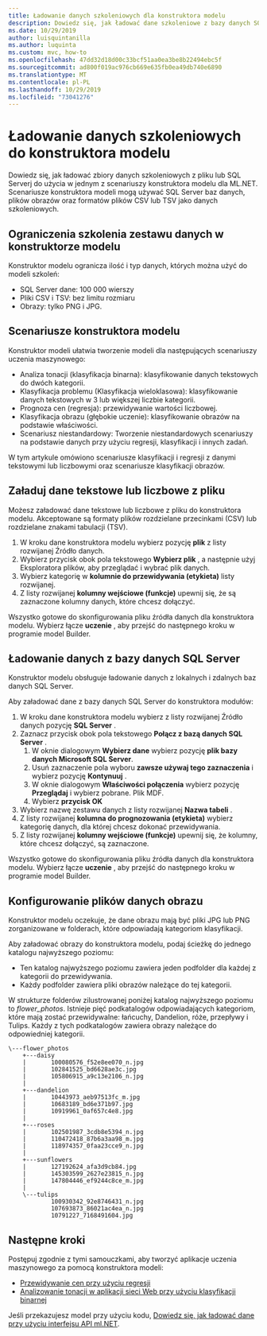 ```yaml
---
title: Ładowanie danych szkoleniowych dla konstruktora modelu
description: Dowiedz się, jak ładować dane szkoleniowe z bazy danych SQL Server lub pliku do użycia w jednym z scenariuszy konstruktora modelu dla ML.NET.
ms.date: 10/29/2019
author: luisquintanilla
ms.author: luquinta
ms.custom: mvc, how-to
ms.openlocfilehash: 47dd32d18d00c33bcf51aa0ea3be8b22494ebc5f
ms.sourcegitcommit: ad800f019ac976cb669e635fb0ea49db740e6890
ms.translationtype: MT
ms.contentlocale: pl-PL
ms.lasthandoff: 10/29/2019
ms.locfileid: "73041276"
---
```

# <a name="load-training-data-into-model-builder"></a>Ładowanie danych szkoleniowych do konstruktora modelu

Dowiedz się, jak ładować zbiory danych szkoleniowych z pliku lub SQL Serverj do użycia w jednym z scenariuszy konstruktora modelu dla ML.NET. Scenariusze konstruktora modeli mogą używać SQL Server baz danych, plików obrazów oraz formatów plików CSV lub TSV jako danych szkoleniowych.

## <a name="training-dataset-limitations-in-model-builder"></a>Ograniczenia szkolenia zestawu danych w konstruktorze modelu

Konstruktor modelu ogranicza ilość i typ danych, których można użyć do modeli szkoleń:

- SQL Server dane: 100 000 wierszy 
- Pliki CSV i TSV: bez limitu rozmiaru
- Obrazy: tylko PNG i JPG.

## <a name="model-builder-scenarios"></a>Scenariusze konstruktora modelu 

Konstruktor modeli ułatwia tworzenie modeli dla następujących scenariuszy uczenia maszynowego:

- Analiza tonacji (klasyfikacja binarna): klasyfikowanie danych tekstowych do dwóch kategorii.
- Klasyfikacja problemu (Klasyfikacja wieloklasowa): klasyfikowanie danych tekstowych w 3 lub większej liczbie kategorii.
- Prognoza cen (regresja): przewidywanie wartości liczbowej.
- Klasyfikacja obrazu (głębokie uczenie): klasyfikowanie obrazów na podstawie właściwości.
- Scenariusz niestandardowy: Tworzenie niestandardowych scenariuszy na podstawie danych przy użyciu regresji, klasyfikacji i innych zadań.

W tym artykule omówiono scenariusze klasyfikacji i regresji z danymi tekstowymi lub liczbowymi oraz scenariusze klasyfikacji obrazów. 

## <a name="load-text-or-numeric-data-from-a-file"></a>Załaduj dane tekstowe lub liczbowe z pliku  

Możesz załadować dane tekstowe lub liczbowe z pliku do konstruktora modelu. Akceptowane są formaty plików rozdzielane przecinkami (CSV) lub rozdzielane znakami tabulacji (TSV). 

1. W kroku dane konstruktora modelu wybierz pozycję **plik** z listy rozwijanej Źródło danych.
2. Wybierz przycisk obok pola tekstowego **Wybierz plik** , a następnie użyj Eksploratora plików, aby przeglądać i wybrać plik danych.
3. Wybierz kategorię w **kolumnie do przewidywania (etykieta)** listy rozwijanej.
4. Z listy rozwijanej **kolumny wejściowe (funkcje)** upewnij się, że są zaznaczone kolumny danych, które chcesz dołączyć.

Wszystko gotowe do skonfigurowania pliku źródła danych dla konstruktora modelu. Wybierz łącze **uczenie** , aby przejść do następnego kroku w programie model Builder.

## <a name="load-data-from-a-sql-server-database"></a>Ładowanie danych z bazy danych SQL Server

Konstruktor modelu obsługuje ładowanie danych z lokalnych i zdalnych baz danych SQL Server.

Aby załadować dane z bazy danych SQL Server do konstruktora modułów:

1. W kroku dane konstruktora modelu wybierz z listy rozwijanej Źródło danych pozycję **SQL Server** .
1. Zaznacz przycisk obok pola tekstowego **Połącz z bazą danych SQL Server** .
    1. W oknie dialogowym **Wybierz dane** wybierz pozycję **plik bazy danych Microsoft SQL Server**. 
    1. Usuń zaznaczenie pola wyboru **zawsze używaj tego zaznaczenia** i wybierz pozycję **Kontynuuj** .
    1. W oknie dialogowym **Właściwości połączenia** wybierz pozycję **Przeglądaj** i wybierz pobrane. Plik MDF.
    1. Wybierz **przycisk OK**
1. Wybierz nazwę zestawu danych z listy rozwijanej **Nazwa tabeli** .
1. Z listy rozwijanej **kolumna do prognozowania (etykieta)** wybierz kategorię danych, dla której chcesz dokonać przewidywania.
1. Z listy rozwijanej **kolumny wejściowe (funkcje)** upewnij się, że kolumny, które chcesz dołączyć, są zaznaczone. 

Wszystko gotowe do skonfigurowania pliku źródła danych dla konstruktora modelu. Wybierz łącze **uczenie** , aby przejść do następnego kroku w programie model Builder.

## <a name="set-up-image-data-files"></a>Konfigurowanie plików danych obrazu

Konstruktor modelu oczekuje, że dane obrazu mają być pliki JPG lub PNG zorganizowane w folderach, które odpowiadają kategoriom klasyfikacji. 

Aby załadować obrazy do konstruktora modelu, podaj ścieżkę do jednego katalogu najwyższego poziomu:

- Ten katalog najwyższego poziomu zawiera jeden podfolder dla każdej z kategorii do przewidywania. 
- Każdy podfolder zawiera pliki obrazów należące do tej kategorii. 
 
W strukturze folderów zilustrowanej poniżej katalog najwyższego poziomu to *flower_photos*. Istnieje pięć podkatalogów odpowiadających kategoriom, które mają zostać przewidywalne: łańcuchy, Dandelion, róże, przepływy i Tulips. Każdy z tych podkatalogów zawiera obrazy należące do odpowiedniej kategorii. 

```text
\---flower_photos
    +---daisy
    |       100080576_f52e8ee070_n.jpg
    |       102841525_bd6628ae3c.jpg
    |       105806915_a9c13e2106_n.jpg
    |       
    +---dandelion
    |       10443973_aeb97513fc_m.jpg
    |       10683189_bd6e371b97.jpg
    |       10919961_0af657c4e8.jpg
    |       
    +---roses
    |       102501987_3cdb8e5394_n.jpg
    |       110472418_87b6a3aa98_m.jpg
    |       118974357_0faa23cce9_n.jpg
    |       
    +---sunflowers
    |       127192624_afa3d9cb84.jpg
    |       145303599_2627e23815_n.jpg
    |       147804446_ef9244c8ce_m.jpg
    |       
    \---tulips
            100930342_92e8746431_n.jpg
            107693873_86021ac4ea_n.jpg
            10791227_7168491604.jpg  
```

## <a name="next-steps"></a>Następne kroki
Postępuj zgodnie z tymi samouczkami, aby tworzyć aplikacje uczenia maszynowego za pomocą konstruktora modeli:

- [Przewidywanie cen przy użyciu regresji](../tutorials/predict-prices-with-model-builder.md)
- [Analizowanie tonacji w aplikacji sieci Web przy użyciu klasyfikacji binarnej](../tutorials/sentiment-analysis-model-builder.md )

Jeśli przekazujesz model przy użyciu kodu, [Dowiedz się, jak ładować dane przy użyciu interfejsu API ml.NET](load-data-ml-net.md).
